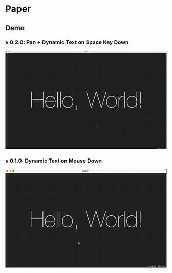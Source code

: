 #  Paper

## Demo

### v 0.2.0: Pan + Dynamic Text on Space Key Down

![pan-and-text-on-spacebar](./documentation/images/pan-and-text-on-spacebar.gif)

### v 0.1.0: Dynamic Text on Mouse Down

![dynamic-text-on-mouse-down](./documentation/images/dynamic-text-on-mouse-down.gif)
